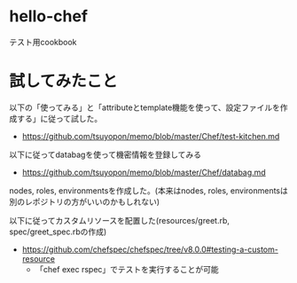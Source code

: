 # hello-chef
テスト用cookbook

# 試してみたこと
以下の「使ってみる」と「attributeとtemplate機能を使って、設定ファイルを作成する」に従って試した。
- https://github.com/tsuyopon/memo/blob/master/Chef/test-kitchen.md

以下に従ってdatabagを使って機密情報を登録してみる
- https://github.com/tsuyopon/memo/blob/master/Chef/databag.md

nodes, roles, environmentsを作成した。(本来はnodes, roles, environmentsは別のレポジトリの方がいいのかもしれない)


以下に従ってカスタムリソースを配置した(resources/greet.rb, spec/greet_spec.rbの作成)
- https://github.com/chefspec/chefspec/tree/v8.0.0#testing-a-custom-resource
  - 「chef exec rspec」でテストを実行することが可能


